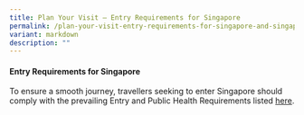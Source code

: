 ```yaml
---
title: Plan Your Visit – Entry Requirements for Singapore
permalink: /plan-your-visit-entry-requirements-for-singapore-and-singapore-international-cyber-week-2024/
variant: markdown
description: ""
---
```

#### **Entry Requirements for Singapore**

To ensure a smooth journey, travellers seeking to enter Singapore should comply with the prevailing Entry and Public Health Requirements listed [here](https://www.ica.gov.sg/enter-transit-depart/entering-singapore).